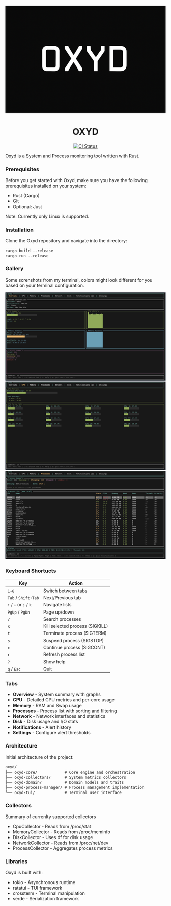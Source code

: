 ![banner](./res/banner.png)

<h1 align="center"> OXYD </h1>
<p align="center">
  <a href="https://github.com/duolok/oxyd/actions/workflows/ci.yml">
    <img src="https://github.com/duolok/oxyd/actions/workflows/ci.yml/badge.svg" alt="CI Status">
  </a>
</p>

Oxyd is a System and Process monitoring tool written with Rust.

### Prerequisites

Before you get started with Oxyd, make sure you have the following prerequisites installed on your system:

- Rust (Cargo)
- Git
- Optional: Just

Note: Currently only Linux is supported.

### Installation

Clone the Oxyd repository and navigate into the directory:

```shell
cargo build --release
cargo run --release
```

### Gallery

Some screnshots from my terminal, colors might look different for you based on your terminal configuration.

![overview](./res/overview.png)
![cpu](./res/cpu.png)
![processes](./res/processes.png)

### Keyboard Shortucts

| Key | Action |
|-----|--------|
| `1-8` | Switch between tabs |
| `Tab` / `Shift+Tab` | Next/Previous tab |
| `↑` / `↓` or `j` / `k` | Navigate lists |
| `PgUp` / `PgDn` | Page up/down |
| `/` | Search processes |
| `K` | Kill selected process (SIGKILL) |
| `t` | Terminate process (SIGTERM) |
| `s` | Suspend process (SIGSTOP) |
| `c` | Continue process (SIGCONT) |
| `r` | Refresh process list |
| `?` | Show help |
| `q` / `Esc` | Quit |


### Tabs

- **Overview** - System summary with graphs
- **CPU** - Detailed CPU metrics and per-core usage
- **Memory** - RAM and Swap usage
- **Processes** - Process list with sorting and filtering
- **Network** - Network interfaces and statistics
- **Disk** - Disk usage and I/O stats
- **Notifications** - Alert history
- **Settings** - Configure alert thresholds

### Architecture
Initial architecture of the project:

```
oxyd/
├── oxyd-core/            # Core engine and orchestration
├── oxyd-collectors/      # System metrics collectors
├── oxyd-domain/          # Domain models and traits
├── oxyd-process-manager/ # Process management implementation
└── oxyd-tui/             # Terminal user interface
```



###  Collectors
Summary of currenlty supported collectors

- CpuCollector - Reads from /proc/stat
- MemoryCollector - Reads from /proc/meminfo
- DiskCollector - Uses df for disk usage
- NetworkCollector - Reads from /proc/net/dev
- ProcessCollector - Aggregates process metrics

### Libraries

Oxyd is built with:
- tokio - Asynchronous runtime
- ratatui - TUI framework
- crossterm - Terminal manipulation
- serde - Serialization framework



